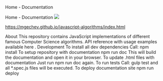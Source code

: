 Home - Documentation

Home - Documentation
![](../_resources/b5544bb2386a6009071ff5527889db43.png)

[](../_resources/0c0a79733b03ea867d2c99b381fbe62b.bin)https://mgechev.github.io/javascript-algorithms/index.html

About This repository contains JavaScript implementations of different famous Computer Science algorithms. API reference with usage examples available here . Development To install all dev dependencies Call: npm install To setup repository with documentation npm run doc This will build the documentation and open it in your browser. To update .html files with documentation Just run npm run doc again. To run tests Call: gulp test and all *.spec.js files will be executed. To deploy documentation site npm run deploy